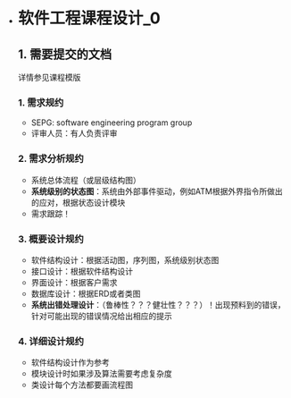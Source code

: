 - # 软件工程课程设计_0

  ## 1.   需要提交的文档

  详情参见课程模版

  ### 1. 需求规约

  - SEPG: software engineering program group 
  - 评审人员：有人负责评审

  ### 2. 需求分析规约

  - 系统总体流程（或层级结构图）
  - **系统级别的状态图**：系统由外部事件驱动，例如ATM根据外界指令所做出的应对，根据状态设计模块
  - 需求跟踪！

  ### 3. 概要设计规约

  - 软件结构设计：根据活动图，序列图，系统级别状态图
  - 接口设计：根据软件结构设计
  - 界面设计：根据客户需求
  - 数据库设计：根据ERD或者类图
  - **系统出错处理设计**：（鲁棒性？？？健壮性？？？）！出现预料到的错误，针对可能出现的错误情况给出相应的提示

  ### 4. 详细设计规约

  - 软件结构设计作为参考
  - 模块设计时如果涉及算法需要考虑复杂度
  - 类设计每个方法都要画流程图